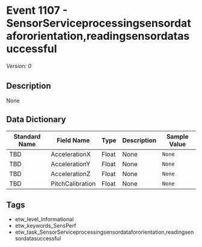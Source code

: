 # Event 1107 - SensorServiceprocessingsensordatafororientation,readingsensordatasuccessful
###### Version: 0

## Description
None

## Data Dictionary
|Standard Name|Field Name|Type|Description|Sample Value|
|---|---|---|---|---|
|TBD|AccelerationX|Float|None|`None`|
|TBD|AccelerationY|Float|None|`None`|
|TBD|AccelerationZ|Float|None|`None`|
|TBD|PitchCalibration|Float|None|`None`|

## Tags
* etw_level_Informational
* etw_keywords_SensPerf
* etw_task_SensorServiceprocessingsensordatafororientation,readingsensordatasuccessful
